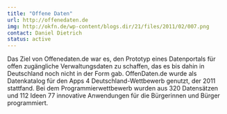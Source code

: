```yaml
---
title: "Offene Daten"
url: http://offenedaten.de
img: http://okfn.de/wp-content/blogs.dir/21/files/2011/02/007.png
contact: Daniel Dietrich
status: active
---
```


Das Ziel von Offenedaten.de war es, den Prototyp eines Datenportals für offen zugängliche Verwaltungsdaten zu schaffen, das es bis dahin in Deutschland noch nicht in der Form gab. OffenDaten.de wurde als Datenkatalog für den Apps 4 Deutschland-Wettbewerb genutzt, der 2011 stattfand. Bei dem Programmierwettbewerb wurden aus 320 Datensätzen und 112 Ideen 77 innovative Anwendungen für die Bürgerinnen und Bürger programmiert.
